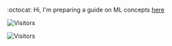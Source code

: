 :octocat:  Hi,  I'm preparing a guide on ML concepts [here](https://github.com/fatemehsrz/ML_Concepts) 

![Visitors](https://api.visitorbadge.io/api/visitors?path=fatemehsrz&countColor=%23263759)

![Visitors](https://profile-counter.glitch.me/{fatemehsrz}/count.svg)
